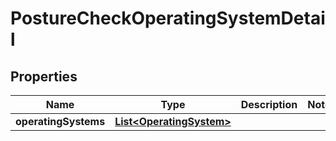 

# PostureCheckOperatingSystemDetail


## Properties

| Name | Type | Description | Notes |
|------------ | ------------- | ------------- | -------------|
|**operatingSystems** | [**List&lt;OperatingSystem&gt;**](OperatingSystem.md) |  |  |



